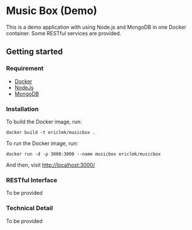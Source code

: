 # Music Box (Demo)
This is a demo application with using Node.js and MongoDB in one Docker container. Some RESTful services are provided.

## Getting started

### Requirement
* [Docker](http://www.docker.com)
* [NodeJs](http://nodejs.org)
* [MongoDB](http://mongodb.org)


### Installation

To build the Docker image, run:

    docker build -t ericlmk/musicbox .

To run the Docker image, run:

    docker run -d -p 3000:3000 --name musicbox ericlmk/musicbox

And then, visit [http://localhost:3000/](http://localhost:3000/)

### RESTful Interface

To be provided

### Technical Detail

To be provided
